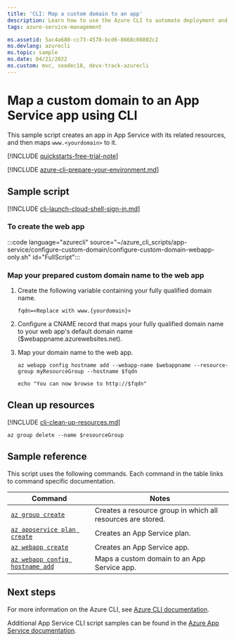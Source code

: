 ```yaml
---
title: 'CLI: Map a custom domain to an app'
description: Learn how to use the Azure CLI to automate deployment and management of your App Service app. This sample shows how to map a custom domain to an app.
tags: azure-service-management

ms.assetid: 5ac4a680-cc73-4578-bcd6-8668c08802c2
ms.devlang: azurecli
ms.topic: sample
ms.date: 04/21/2022
ms.custom: mvc, seodec18, devx-track-azurecli
---
```


# Map a custom domain to an App Service app using CLI

This sample script creates an app in App Service with its related resources, and then maps `www.<yourdomain>` to it.

[!INCLUDE [quickstarts-free-trial-note](../../../includes/quickstarts-free-trial-note.md)]

[!INCLUDE [azure-cli-prepare-your-environment.md](../../../includes/azure-cli-prepare-your-environment.md)]

## Sample script

[!INCLUDE [cli-launch-cloud-shell-sign-in.md](../../../includes/cli-launch-cloud-shell-sign-in.md)]

### To create the web app

:::code language="azurecli" source="~/azure_cli_scripts/app-service/configure-custom-domain/configure-custom-domain-webapp-only.sh" id="FullScript":::

### Map your prepared custom domain name to the web app

1. Create the following variable containing your fully qualified domain name.

   ```azurecli
   fqdn=<Replace with www.{yourdomain}>
   ```

1. Configure a CNAME record that maps your fully qualified domain name to your web app's default domain name ($webappname.azurewebsites.net).

1. Map your domain name to the web app.

   ```azurecli
   az webapp config hostname add --webapp-name $webappname --resource-group myResourceGroup --hostname $fqdn
   
   echo "You can now browse to http://$fqdn"
   ```

## Clean up resources

[!INCLUDE [cli-clean-up-resources.md](../../../includes/cli-clean-up-resources.md)]

```azurecli
az group delete --name $resourceGroup
```

## Sample reference

This script uses the following commands. Each command in the table links to command specific documentation.

| Command | Notes |
|---|---|
| [`az group create`](/cli/azure/group#az-group-create) | Creates a resource group in which all resources are stored. |
| [`az appservice plan create`](/cli/azure/appservice/plan#az-appservice-plan-create) | Creates an App Service plan. |
| [`az webapp create`](/cli/azure/webapp#az-webapp-create) | Creates an App Service app. |
| [`az webapp config hostname add`](/cli/azure/webapp/config/hostname#az-webapp-config-hostnam-eadd) | Maps a custom domain to an App Service app. |

## Next steps

For more information on the Azure CLI, see [Azure CLI documentation](/cli/azure).

Additional App Service CLI script samples can be found in the [Azure App Service documentation](../samples-cli.md).
